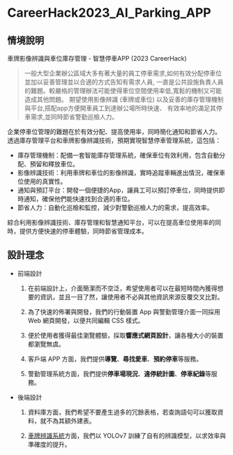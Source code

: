# CareerHack2023_AI_Parking_APP

## 情境說明

車牌影像辨識與車位庫存管理 - 智慧停車APP (2023 CareerHack)

> 一般大型企業辦公區域大多有著大量的員工停車需求,如何有效分配停車位並加以妥善管理並以合適的方式告知有需求人員,
一直是公共設施負責人員的難題。較嚴格的管理辦法可能使得車位空間使用率低,寬鬆的機制又可能造成其他問題。
期望使用影像辨識 (車牌或車位) 以及妥善的庫存管理機制與平台,搭配app方便開車員工到達辦公場所時快速、
有效率地的滿足其停車需求,並同時節省警勤巡檢人力。

企業停車位管理的難題在於有效分配、提高使用率，同時簡化通知和節省人力。
透過庫存管理平台和車牌影像辨識技術，預期實現智慧停車管理系統，這包括：

- 庫存管理機制：配備一套智能庫存管理系統，確保車位有效利用，包含自動分配、預留和釋放車位。
- 影像辨識技術：利用車牌和車位的影像辨識，實時追蹤車輛進出情況，確保車位使用的真實性。
- 通知與預訂平台：開發一個便捷的App，讓員工可以預訂停車位，同時提供即時通知，確保他們能快速找到合適的車位。
- 節省人力：自動化巡檢和監控，減少對警勤巡檢人力的需求，提高效率。

綜合利用影像辨識技術、庫存管理和智慧通知平台，可以在提高車位使用率的同時，提供方便快速的停車體驗，同時節省管理成本。

## 設計理念

- 前端設計

    1.  在前端設計上，介面簡潔而不空泛，希望使用者可以在最短時間內獲得想要的資訊，並且一目了然，讓使用者不必與其他資訊來源反覆交叉比對。

    2.  為了快速的佈署與開發，我們的行動裝置 App 與警勤管理介面一同採用 Web 網頁開發，以便共同編輯 CSS 樣式。

    3.  便於使用者獲得最佳瀏覽體驗，採取**響應式網頁設計**，讓各種大小的裝置都瀏覽無虞。
    
    4.  客戶端 APP 方面，我們提供**導覽**、**尋找愛車**、**預約停車**等服務。
    
    5.  警勤管理系統方面，我們提供**停車場現況**、**違停統計圖**、**停車紀錄**等服務。

- 後端設計

    1.  資料庫方面，我們希望不要產生過多的冗餘表格，若查詢語句可以獲取資料，就不為其額外建表。

    2.  [車牌辨識系統](https://github.com/JimYang1999/CareerHack_AI_Parking_OCR)方面，我們以 YOLOv7 訓練了自有的辨識模型，以求效率與準確度的提升。  
        
